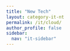 ```yaml
---
title: "New Tech"
layout: category-it-nt
permalink: /it/cloud/
author_profile: false
sidebar:
  nav: "it-sidebar"
---
```

